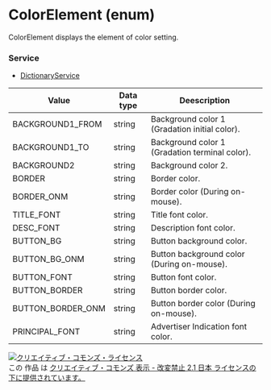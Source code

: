 # ColorElement (enum)
ColorElement displays the element of color setting.
### Service
+ [DictionaryService](../services/DictionaryService.md)

| Value | Data type | Deescription | 
|---|---|---|
| BACKGROUND1_FROM| string| Background color 1 (Gradation initial color). |
| BACKGROUND1_TO| string| Background color 1 (Gradation terminal color). |
| BACKGROUND2| string| Background color 2. |
| BORDER| string| Border color. |
| BORDER_ONM| string| Border color (During on-mouse). |
| TITLE_FONT| string| Title font color. |
| DESC_FONT| string| Description font color. |
| BUTTON_BG| string| Button background color. |
| BUTTON_BG_ONM| string| Button background color (During on-mouse). |
| BUTTON_FONT| string| Button font color. |
| BUTTON_BORDER| string| Button border color. |
| BUTTON_BORDER_ONM| string| Button border color (During on-mouse). |
| PRINCIPAL_FONT| string| Advertiser Indication font color. |
<a rel="license" href="http://creativecommons.org/licenses/by-nd/2.1/jp/"><img alt="クリエイティブ・コモンズ・ライセンス" style="border-width:0" src="https://i.creativecommons.org/l/by-nd/2.1/jp/88x31.png" /></a><br />この 作品 は <a rel="license" href="http://creativecommons.org/licenses/by-nd/2.1/jp/">クリエイティブ・コモンズ 表示 - 改変禁止 2.1 日本 ライセンスの下に提供されています。</a>
